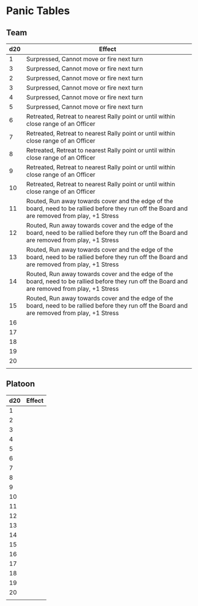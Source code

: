 # Panic Tables
## Team

| d20 | Effect                                                                                                                                          |
| --- | ----------------------------------------------------------------------------------------------------------------------------------------------- |
| 1   | Surpressed, Cannot move or fire next turn                                                                                                       |
| 3   | Surpressed, Cannot move or fire next turn                                                                                                       |
| 2   | Surpressed, Cannot move or fire next turn                                                                                                       |
| 3   | Surpressed, Cannot move or fire next turn                                                                                                       |
| 4   | Surpressed, Cannot move or fire next turn                                                                                                       |
| 5   | Surpressed, Cannot move or fire next turn                                                                                                       |
| 6   | Retreated, Retreat to nearest Rally point or until within close range of an Officer                                                             |
| 7   | Retreated, Retreat to nearest Rally point or until within close range of an Officer                                                             |
| 8   | Retreated, Retreat to nearest Rally point or until within close range of an Officer                                                             |
| 9   | Retreated, Retreat to nearest Rally point or until within close range of an Officer                                                             |
| 10  | Retreated, Retreat to nearest Rally point or until within close range of an Officer                                                             |
| 11  | Routed, Run away towards cover and the edge of the board, need to be rallied before they run off the Board and are removed from play, +1 Stress |
| 12  | Routed, Run away towards cover and the edge of the board, need to be rallied before they run off the Board and are removed from play, +1 Stress |
| 13  | Routed, Run away towards cover and the edge of the board, need to be rallied before they run off the Board and are removed from play, +1 Stress |
| 14  | Routed, Run away towards cover and the edge of the board, need to be rallied before they run off the Board and are removed from play, +1 Stress |
| 15  | Routed, Run away towards cover and the edge of the board, need to be rallied before they run off the Board and are removed from play, +1 Stress |
| 16  |                                                                                                                                                 |
| 17  |                                                                                                                                                 |
| 18  |                                                                                                                                                 |
| 19  |                                                                                                                                                 |
| 20  |                                                                                                                                                 |
|     |                                                                                                                                                 |

## Platoon
| d20 | Effect |
| --- | ------ |
| 1   |        |
| 2   |        |
| 3   |        |
| 4   |        |
| 5   |        |
| 6   |        |
| 7   |        |
| 8   |        |
| 9   |        |
| 10  |        |
| 11  |        |
| 12  |        |
| 13  |        |
| 14  |        |
| 15  |        |
| 16  |        |
| 17  |        |
| 18  |        |
| 19  |        |
| 20  |        |
|     |        |